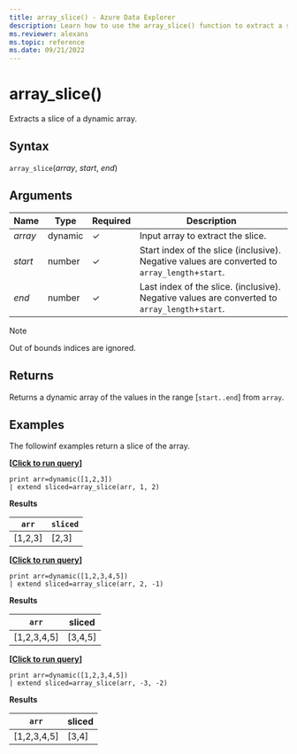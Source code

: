 ```yaml
---
title: array_slice() - Azure Data Explorer
description: Learn how to use the array_slice() function to extract a slice of a dynamic array.
ms.reviewer: alexans
ms.topic: reference
ms.date: 09/21/2022
---
```

# array_slice()

Extracts a slice of a dynamic array.

## Syntax

`array_slice`(*array*, *start*, *end*)

## Arguments

| Name | Type | Required | Description |
|--|--|--|--|
| *array* | dynamic | &check; | Input array to extract the slice.|
| *start*| number | &check; | Start index of the slice (inclusive). Negative values are converted to `array_length`+`start`.|
| *end*| number | &check; | Last index of the slice. (inclusive). Negative values are converted to `array_length`+`start`.|

> [!NOTE]
> Out of bounds indices are ignored.

## Returns

Returns a dynamic array of the values in the range [`start..end`] from `array`.

## Examples

The followinf examples return a slice of the array.

**\[**[**Click to run query**](https://dataexplorer.azure.com/clusters/help/databases/Samples?query=H4sIAAAAAAAAAysoyswrUUgsKrJNqcxLzM1M1og21DHSMY7VVOCqUUitKEnNS1EozslMTk2xBapKrIwHczSAbB0FQx0FI00AeoUyQ0IAAAA=)**\]**

```kusto
print arr=dynamic([1,2,3]) 
| extend sliced=array_slice(arr, 1, 2)
```

**Results**

|`arr`|`sliced`|
|---|---|
|[1,2,3]|[2,3]|

**\[**[**Click to run query**](https://dataexplorer.azure.com/clusters/help/databases/Samples?query=H4sIAAAAAAAAAysoyswrUUgsKrJNqcxLzM1M1og21DHSMdYx0TGN1VTgqlFIrShJzUtRKM7JTE5NsQWqTKyMB3M0gGwdBSMdBV1DTQAv2T4vRwAAAA==)**\]**

```kusto
print arr=dynamic([1,2,3,4,5]) 
| extend sliced=array_slice(arr, 2, -1)
```

**Results**

|`arr`|sliced|
|---|---|
|[1,2,3,4,5]|[3,4,5]|

**\[**[**Click to run query**](https://dataexplorer.azure.com/clusters/help/databases/Samples?query=H4sIAAAAAAAAAysoyswrUUgsKrJNqcxLzM1M1og21DHSMdYx0TGN1VTgqlFIrShJzUtRKM7JTE5NsQWqTKyMB3M0gGwdBV1jIDbSBABajMjTSAAAAA==)**\]**

```kusto
print arr=dynamic([1,2,3,4,5]) 
| extend sliced=array_slice(arr, -3, -2)
```

**Results**

|`arr`|sliced|
|---|---|
|[1,2,3,4,5]|[3,4]|
